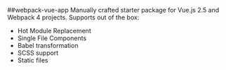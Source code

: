##webpack-vue-app
Manually crafted starter package for Vue.js 2.5 and Webpack 4 projects. 
Supports out of the box:
+ Hot Module Replacement
+ Single File Components
+ Babel transformation
+ SCSS support
+ Static files 

